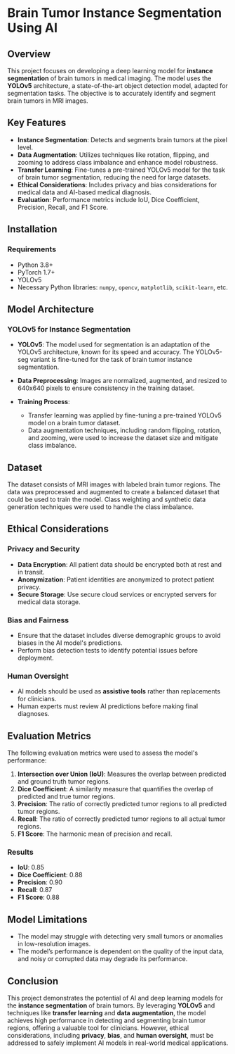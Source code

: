 # Brain Tumor Instance Segmentation Using AI

## Overview

This project focuses on developing a deep learning model for **instance segmentation** of brain tumors in medical imaging. The model uses the **YOLOv5** architecture, a state-of-the-art object detection model, adapted for segmentation tasks. The objective is to accurately identify and segment brain tumors in MRI images.

## Key Features

- **Instance Segmentation**: Detects and segments brain tumors at the pixel level.
- **Data Augmentation**: Utilizes techniques like rotation, flipping, and zooming to address class imbalance and enhance model robustness.
- **Transfer Learning**: Fine-tunes a pre-trained YOLOv5 model for the task of brain tumor segmentation, reducing the need for large datasets.
- **Ethical Considerations**: Includes privacy and bias considerations for medical data and AI-based medical diagnosis.
- **Evaluation**: Performance metrics include IoU, Dice Coefficient, Precision, Recall, and F1 Score.

## Installation

### Requirements

- Python 3.8+
- PyTorch 1.7+
- YOLOv5
- Necessary Python libraries: `numpy`, `opencv`, `matplotlib`, `scikit-learn`, etc.

## Model Architecture

### YOLOv5 for Instance Segmentation

- **YOLOv5**: The model used for segmentation is an adaptation of the YOLOv5 architecture, known for its speed and accuracy. The YOLOv5-seg variant is fine-tuned for the task of brain tumor instance segmentation.
  
- **Data Preprocessing**: Images are normalized, augmented, and resized to 640x640 pixels to ensure consistency in the training dataset.

- **Training Process**: 
  - Transfer learning was applied by fine-tuning a pre-trained YOLOv5 model on a brain tumor dataset.
  - Data augmentation techniques, including random flipping, rotation, and zooming, were used to increase the dataset size and mitigate class imbalance.

## Dataset

The dataset consists of MRI images with labeled brain tumor regions. The data was preprocessed and augmented to create a balanced dataset that could be used to train the model. Class weighting and synthetic data generation techniques were used to handle the class imbalance.

## Ethical Considerations

### Privacy and Security

- **Data Encryption**: All patient data should be encrypted both at rest and in transit.
- **Anonymization**: Patient identities are anonymized to protect patient privacy.
- **Secure Storage**: Use secure cloud services or encrypted servers for medical data storage.

### Bias and Fairness

- Ensure that the dataset includes diverse demographic groups to avoid biases in the AI model's predictions.
- Perform bias detection tests to identify potential issues before deployment.

### Human Oversight

- AI models should be used as **assistive tools** rather than replacements for clinicians.
- Human experts must review AI predictions before making final diagnoses.

## Evaluation Metrics

The following evaluation metrics were used to assess the model's performance:

1. **Intersection over Union (IoU)**: Measures the overlap between predicted and ground truth tumor regions.
2. **Dice Coefficient**: A similarity measure that quantifies the overlap of predicted and true tumor regions.
3. **Precision**: The ratio of correctly predicted tumor regions to all predicted tumor regions.
4. **Recall**: The ratio of correctly predicted tumor regions to all actual tumor regions.
5. **F1 Score**: The harmonic mean of precision and recall.

### Results

- **IoU**: 0.85
- **Dice Coefficient**: 0.88
- **Precision**: 0.90
- **Recall**: 0.87
- **F1 Score**: 0.88

## Model Limitations

- The model may struggle with detecting very small tumors or anomalies in low-resolution images.
- The model’s performance is dependent on the quality of the input data, and noisy or corrupted data may degrade its performance.

## Conclusion

This project demonstrates the potential of AI and deep learning models for the **instance segmentation** of brain tumors. By leveraging **YOLOv5** and techniques like **transfer learning** and **data augmentation**, the model achieves high performance in detecting and segmenting brain tumor regions, offering a valuable tool for clinicians. However, ethical considerations, including **privacy**, **bias**, and **human oversight**, must be addressed to safely implement AI models in real-world medical applications.
